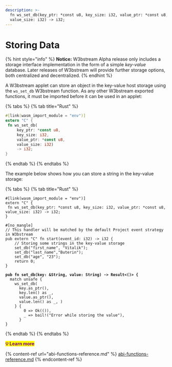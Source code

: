 ```yaml
---
description: >-
  fn ws_set_db(key_ptr: *const u8, key_size: i32, value_ptr: *const u8,
  value_size: i32) -> i32;
---
```


# Storing Data

{% hint style="info" %}
**Notice:** W3bstream Alpha release only includes a storage interface implementation in the form of a simple _key-value_ database. Later releases of W3bstream will provide further storage options, both centralized and decentralized.
{% endhint %}

A W3bstream applet can store an object in the key-value host storage using the `ws_set_db` W3bstream function. As any other W3bstream exported functions, it must be imported before it can be used in an applet:

{% tabs %}
{% tab title="Rust" %}
```rust
#[link(wasm_import_module = "env")] 
extern "C" { 
 fn ws_set_db(
     key_ptr: *const u8, 
     key_size: i32, 
     value_ptr: *const u8, 
     value_size: i32) 
     -> i32;
}
```
{% endtab %}
{% endtabs %}

The example below shows how you can store a string in the key-value storage:

{% tabs %}
{% tab title="Rust" %}
<pre class="language-rust"><code class="lang-rust">#[link(wasm_import_module = "env")] 
extern "C" { 
 fn ws_set_db(key_ptr: *const u8, key_size: i32, value_ptr: *const u8, value_size: i32) -> i32;
}

#[no_mangle]
// This handler will be matched by the default Project event strategy in W3bstream
pub extern "C" fn start(event_id: i32) -> i32 {
    // Storing some strings in the key-value storage
    set_db("first_name", "Vitalik");
    set_db("last_name","Buterin");
    set_db("age", "23");
    return 0;
}
<strong>
</strong><strong>pub fn set_db(key: &#x26;String, value: String) -> Result&#x3C;()> { 
</strong>  match unsafe { 
    ws_set_db( 
      key.as_ptr(), 
      key.len() as _, 
      value.as_ptr(), 
      value.len() as _, ) 
    } { 
        0 => Ok(()), 
        _ => bail!("Error while storing the value"), 
      } 
}</code></pre>
{% endtab %}
{% endtabs %}

<mark style="color:purple;">**💡 Learn more**</mark>

{% content-ref url="abi-functions-reference.md" %}
[abi-functions-reference.md](abi-functions-reference.md)
{% endcontent-ref %}
